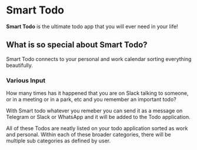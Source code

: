 # Smart Todo

**Smart Todo** is the ultimate todo app that you will ever need in your life!

## What is so special about Smart Todo?

Smart Todo connects to your personal and work calendar sorting everything beautifully.

### Various Input

How many times has it happened that you are on Slack talking to someone, or in a meeting or in a park, etc and you remember an important todo?

With Smart todo whatever you remeber you can send it as a message on Telegram or Slack or WhatsApp and it will be added to the Todo application.

All of these Todos are neatly listed on your todo application sorted as work and personal. Within each of these broader categories, there will be multiple sub categories as defined by user.
